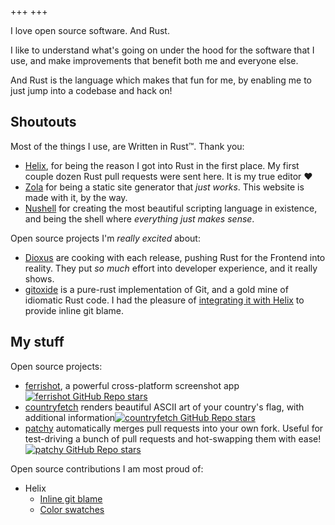 +++
+++

I love open source software. And Rust.

I like to understand what's going on under the hood for the software that I use, and make improvements that benefit both me and everyone else.

And Rust is the language which makes that fun for me, by enabling me to just jump into a codebase and hack on!

## Shoutouts

Most of the things I use, are Written in Rust™. Thank you:

- [Helix](https://github.com/helix-editor/helix), for being the reason I got into Rust in the first place. My first couple dozen Rust pull requests were sent here. It is my true editor ❤️
- [Zola](https://github.com/getzola/zola) for being a static site generator that _just works_. This website is made with it, by the way.
- [Nushell](https://github.com/nushell/nushell) for creating the most beautiful scripting language in existence, and being the shell where _everything just makes sense_.

Open source projects I'm _really excited_ about:

- [Dioxus](https://github.com/DioxusLabs/dioxus) are cooking with each release, pushing Rust for the Frontend into reality. They put _so much_ effort into developer experience, and it really shows.
- [gitoxide](https://github.com/GitoxideLabs/gitoxide) is a pure-rust implementation of Git, and a gold mine of idiomatic Rust code. I had the pleasure of [integrating it with Helix](https://github.com/helix-editor/helix/pull/13133) to provide inline git blame.

## My stuff

Open source projects:

- [ferrishot](https://ferrishot.com), a powerful cross-platform screenshot app[![ferrishot GitHub Repo stars](https://img.shields.io/github/stars/nik-rev/ferrishot)](https://github.com/nik-rev/ferrishot)
- [countryfetch](https://github.com/nik-rev/countryfetch) renders beautiful ASCII art of your country's flag, with additional information[![countryfetch GitHub Repo stars](https://img.shields.io/github/stars/nik-rev/countryfetch)](https://github.com/nik-rev/countryfetch)
- [patchy](https://github.com/nik-rev/patchy) automatically merges pull requests into your own fork. Useful for test-driving a bunch of pull requests and hot-swapping them with ease! [![patchy GitHub Repo stars](https://img.shields.io/github/stars/nik-rev/patchy)](https://github.com/nik-rev/patchy)

Open source contributions I am most proud of:

- Helix
  - [Inline git blame](https://github.com/helix-editor/helix/pull/13133)
  - [Color swatches](https://github.com/helix-editor/helix/pull/12308)
